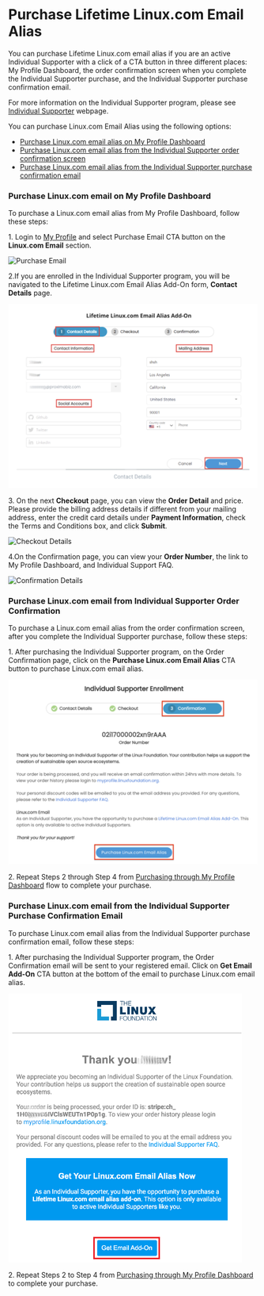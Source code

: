 # Purchase Lifetime Linux.com Email Alias

You can purchase Lifetime Linux.com email alias if you are an active Individual Supporter with a click of a CTA button in three different places: My Profile Dashboard, the order confirmation screen when you complete the Individual Supporter purchase, and the Individual Supporter purchase confirmation email.

For more information on the Individual Supporter program, please see [Individual Supporter](https://www.linuxfoundation.org/about-individual-supporters/) webpage.

You can purchase Linux.com Email Alias using the following options:

* [Purchase Linux.com email alias on My Profile Dashboard](purchasing-linux-email-alias-for-lifetime.md#purchase-linux-com-email-on-my-profile-app)
* [Purchase Linux.com email alias from the Individual Supporter order confirmation screen](purchasing-linux-email-alias-for-lifetime.md#purchase-linux-com-email-from-individual-supporter-order-confirmation)
* [Purchase Linux.com email alias from the Individual Supporter purchase confirmation email](purchasing-linux-email-alias-for-lifetime.md#purchase-linux-com-email-from-the-individual-supporter-purchase-confirmation-email)

### Purchase Linux.com email on My Profile Dashboard

To purchase a Linux.com email alias from My Profile Dashboard, follow these steps:

1\. Login to [My Profile](https://myprofile.linuxfoundation.org) and select Purchase Email CTA button on the **Linux.com Email** section.

![Purchase Email](../.gitbook/assets/Linux\_Email.png)

2.If you are enrolled in the Individual Supporter program, you will be navigated to the Lifetime Linux.com Email Alias Add-On form, **Contact Details** page.

![](<../.gitbook/assets/Lifetime Email Form.png>)

3\. On the next **Checkout** page, you can view the **Order Detail** and price. Please provide the billing address details if different from your mailing address, enter the credit card details under **Payment Information**, check the Terms and Conditions box, and click **Submit**.

![Checkout Details](../.gitbook/assets/Email\_Check1.png)

4.On the Confirmation page, you can view your **Order Number**, the link to My Profile Dashboard, and Individual Support FAQ.

![Confirmation Details](<../.gitbook/assets/Email\_Order - Copy.png>)

### Purchase Linux.com email from Individual Supporter Order Confirmation

To purchase a Linux.com email alias from the order confirmation screen, after you complete the Individual Supporter purchase, follow these steps:

1\. After purchasing the Individual Supporter program, on the Order Confirmation page, click on the **Purchase Linux.com Email Alias** CTA button to purchase Linux.com email alias.

![](<../.gitbook/assets/Individual Supporter Confirmation - NEW.png>)

2\. Repeat Steps 2 through Step 4 from [Purchasing through My Profile Dashboard](purchasing-linux-email-alias-for-lifetime.md#purchasing-through-my-profile-app) flow to complete your purchase.

### Purchase Linux.com email from the Individual Supporter Purchase Confirmation Email

To purchase Linux.com email alias from the Individual Supporter purchase confirmation email, follow these steps:

1\. After purchasing the Individual Supporter program, the Order Confirmation email will be sent to your registered email. Click on **Get Email Add-On** CTA button at the bottom of the email to purchase Linux.com email alias.

![Email Confirmation](../.gitbook/assets/Emailconfirmation.png)

2\. Repeat Steps 2 to Step 4 from [Purchasing through My Profile Dashboard ](purchasing-linux-email-alias-for-lifetime.md#purchasing-through-my-profile-app)to complete your purchase.

